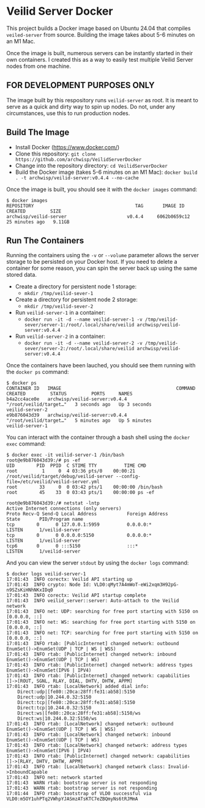 # Veilid Server Docker 
This project builds a Docker image based on Ubuntu 24.04 that compiles `veiled-server` from source. Building the image takes about 5-6 minutes on an M1 Mac.

Once the image is built, numerous servers can be instantly started in their own containers. I created this as a way to easily test multiple Veilid Server nodes from one machine.

## FOR DEVELOPMENT PURPOSES ONLY
The image built by this respository runs `veilid-server` as root. It is meant to serve as a quick and dirty way to spin up nodes. Do not, under any circumstances, use this to run production nodes.

## Build The Image
- Install Docker (https://www.docker.com/)
- Clone this repository: `git clone https://github.com/archwisp/VeilidServerDocker`
- Change into the repository directory: `cd VeilidServerDocker`
- Build the Docker image (takes 5-6 minutes on an M1 Mac): `docker build . -t archwisp/veilid-server:v0.4.4 --no-cache`

Once the image is built, you should see it with the `docker images` command:

```
$ docker images
REPOSITORY                                     TAG       IMAGE ID       CREATED         SIZE
archwisp/veilid-server                      v0.4.4     6062b0659c12   25 minutes ago   9.11GB
```

## Run The Containers

Running the containers using the `-v` or `--volume` parameter allows the server storage to be persisted on your Docker host. If you need to delete a container for some reason, you can spin the server back up using the same stored data.

- Create a directory for persistent node 1 storage: 
    - `mkdir /tmp/veilid-sever-1`
- Create a directory for persistent node 2 storage: 
    - `mkdir /tmp/veilid-sever-2`
- Run `veilid-server-1` in a container: 
    - `docker run -it -d --name veilid-server-1 -v /tmp/veilid-sever/server-1:/root/.local/share/veilid archwisp/veilid-server:v0.4.4`
- Run `veilid-server-2` in a container: 
    - `docker run -it -d --name veilid-server-2 -v /tmp/veilid-sever/server-2:/root/.local/share/veilid archwisp/veilid-server:v0.4.4`

Once the containers have been lauched, you should see them running with the `docker ps` command:

```
$ docker ps
CONTAINER ID   IMAGE                                          COMMAND                  CREATED         STATUS         PORTS     NAMES
b4a2cc4ace0e   archwisp/veilid-server:v0.4.4                  "/root/veilid/target…"   3 seconds ago   Up 3 seconds             veilid-server-2
e9b876043d39   archwisp/veilid-server:v0.4.4                  "/root/veilid/target…"   5 minutes ago   Up 5 minutes             veilid-server-1
```

You can interact with the container through a bash shell using the `docker exec` command:

```
$ docker exec -it veilid-server-1 /bin/bash
root@e9b876043d39:/# ps -ef
UID        PID  PPID  C STIME TTY          TIME CMD
root         1     0  4 03:36 pts/0    00:00:21 /root/veilid/target/debug/veilid-server --config-file=/etc/veilid/veilid-server.yml
root        33     0  0 03:42 pts/1    00:00:00 /bin/bash
root        45    33  0 03:43 pts/1    00:00:00 ps -ef

root@e9b876043d39:/# netstat -lntp
Active Internet connections (only servers)
Proto Recv-Q Send-Q Local Address           Foreign Address         State       PID/Program name
tcp        0      0 127.0.0.1:5959          0.0.0.0:*               LISTEN      1/veilid-server
tcp        0      0 0.0.0.0:5150            0.0.0.0:*               LISTEN      1/veilid-server
tcp6       0      0 :::5150                 :::*                    LISTEN      1/veilid-server
```

And you can view the server `stdout` by using the `docker logs` command:

```
$ docker logs veilid-server-1
17:01:43  INFO corectx: Veilid API starting up
17:01:43  INFO crypto: Node Id: VLD0:qMyt7A4mWoT-eWi2xqm3H92pG-n9SZsKiHNhNKxIDq0
17:01:43  INFO corectx: Veilid API startup complete
17:01:43  INFO veilid_server::server: Auto-attach to the Veilid network
17:01:43  INFO net: UDP: searching for free port starting with 5150 on [0.0.0.0, ::]
17:01:43  INFO net: WS: searching for free port starting with 5150 on [0.0.0.0, ::]
17:01:43  INFO net: TCP: searching for free port starting with 5150 on [0.0.0.0, ::]
17:01:43  INFO rtab: [PublicInternet] changed network: outbound EnumSet()->EnumSet(UDP | TCP | WS | WSS)
17:01:43  INFO rtab: [PublicInternet] changed network: inbound EnumSet()->EnumSet(UDP | TCP | WS)
17:01:43  INFO rtab: [PublicInternet] changed network: address types EnumSet()->EnumSet(IPV6 | IPV4)
17:01:43  INFO rtab: [PublicInternet] changed network: capabilities []->[ROUT, SGNL, RLAY, DIAL, DHTV, DHTW, APPM]
17:01:43  INFO rtab: [LocalNetwork] added dial info:
    Direct:udp|[fe80::20ca:28ff:fe31:ab58]:5150
    Direct:udp|10.244.0.32:5150
    Direct:tcp|[fe80::20ca:28ff:fe31:ab58]:5150
    Direct:tcp|10.244.0.32:5150
    Direct:ws|[fe80::20ca:28ff:fe31:ab58]:5150/ws
    Direct:ws|10.244.0.32:5150/ws
17:01:43  INFO rtab: [LocalNetwork] changed network: outbound EnumSet()->EnumSet(UDP | TCP | WS | WSS)
17:01:43  INFO rtab: [LocalNetwork] changed network: inbound EnumSet()->EnumSet(UDP | TCP | WS)
17:01:43  INFO rtab: [LocalNetwork] changed network: address types EnumSet()->EnumSet(IPV6 | IPV4)
17:01:43  INFO rtab: [PublicInternet] changed network: capabilities []->[RLAY, DHTV, DHTW, APPM]
17:01:43  INFO rtab: [LocalNetwork] changed network class: Invalid->InboundCapable
17:01:43  INFO net: network started
17:01:43  WARN rtab: bootstrap server is not responding
17:01:43  WARN rtab: bootstrap server is not responding
17:01:44  INFO rtab: bootstrap of VLD0 successful via VLD0:m5OY1uhPTq2VWhpYJASmzATsKTC7eZBQmyNs6tRJMmA
```

